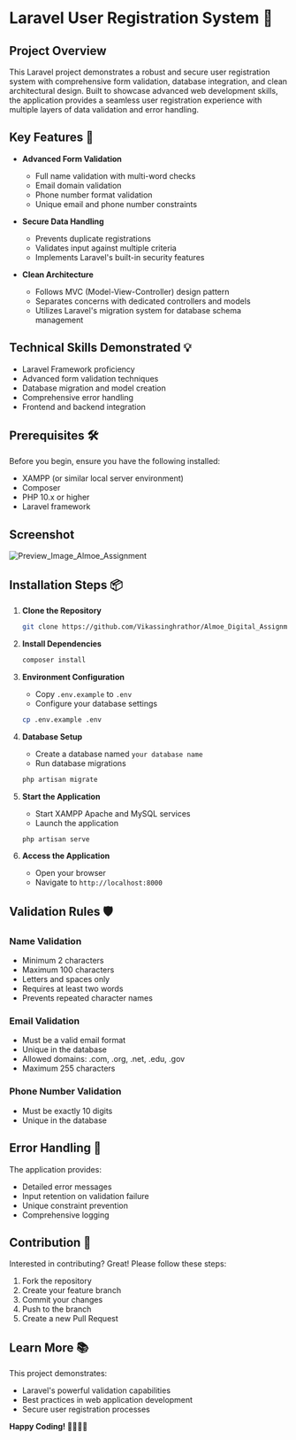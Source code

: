# Laravel User Registration System 🚀

## Project Overview

This Laravel project demonstrates a robust and secure user registration system with comprehensive form validation, database integration, and clean architectural design. Built to showcase advanced web development skills, the application provides a seamless user registration experience with multiple layers of data validation and error handling.

## Key Features 🌟

- **Advanced Form Validation**
  - Full name validation with multi-word checks
  - Email domain validation
  - Phone number format validation
  - Unique email and phone number constraints

- **Secure Data Handling**
  - Prevents duplicate registrations
  - Validates input against multiple criteria
  - Implements Laravel's built-in security features

- **Clean Architecture**
  - Follows MVC (Model-View-Controller) design pattern
  - Separates concerns with dedicated controllers and models
  - Utilizes Laravel's migration system for database schema management

## Technical Skills Demonstrated 💡

- Laravel Framework proficiency
- Advanced form validation techniques
- Database migration and model creation
- Comprehensive error handling
- Frontend and backend integration

## Prerequisites 🛠️

Before you begin, ensure you have the following installed:
- XAMPP (or similar local server environment)
- Composer
- PHP 10.x or higher
- Laravel framework

## Screenshot

![Preview_Image_Almoe_Assignment](https://github.com/user-attachments/assets/406ce1f8-0e64-4db5-bac1-3698f6868f6b)

## Installation Steps 📦

1. **Clone the Repository**
   ```bash
   git clone https://github.com/Vikassinghrathor/Almoe_Digital_Assignment.git
   ```

2. **Install Dependencies**
   ```bash
   composer install
   ```

3. **Environment Configuration**
   - Copy `.env.example` to `.env`
   - Configure your database settings
   ```bash
   cp .env.example .env
   ```

4. **Database Setup**
   - Create a database named `your database name`
   - Run database migrations
   ```bash
   php artisan migrate
   ```

5. **Start the Application**
   - Start XAMPP Apache and MySQL services
   - Launch the application
   ```bash
   php artisan serve
   ```

6. **Access the Application**
   - Open your browser
   - Navigate to `http://localhost:8000`

## Validation Rules 🛡️

### Name Validation
- Minimum 2 characters
- Maximum 100 characters
- Letters and spaces only
- Requires at least two words
- Prevents repeated character names

### Email Validation
- Must be a valid email format
- Unique in the database
- Allowed domains: .com, .org, .net, .edu, .gov
- Maximum 255 characters

### Phone Number Validation
- Must be exactly 10 digits
- Unique in the database

## Error Handling 🚨

The application provides:
- Detailed error messages
- Input retention on validation failure
- Unique constraint prevention
- Comprehensive logging

## Contribution 🤝

Interested in contributing? Great! Please follow these steps:
1. Fork the repository
2. Create your feature branch
3. Commit your changes
4. Push to the branch
5. Create a new Pull Request

## Learn More 📚

This project demonstrates:
- Laravel's powerful validation capabilities
- Best practices in web application development
- Secure user registration processes

**Happy Coding! 👨‍💻👩‍💻**
